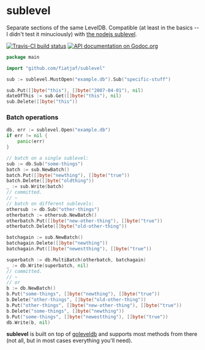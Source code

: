 # sublevel

Separate sections of the same LevelDB. Compatible (at least in the basics -- I didn't test it minuciously) with [the nodejs sublevel](https://github.com/dominictarr/level-sublevel).

[![Travis-CI build status](https://travis-ci.org/fiatjaf/sublevel.svg)](https://travis-ci.org/fiatjaf/sublevel)
[![API documentation on Godoc.org](https://img.shields.io/badge/godoc-reference-orange.svg)](https://godoc.org/github.com/fiatjaf/sublevel)

```go
package main

import "github.com/fiatjaf/sublevel"

sub := sublevel.MustOpen("example.db").Sub("specific-stuff")

sub.Put([]byte("this"), []byte("2007-04-01"), nil)
dateOfThis := sub.Get([]byte("this"), nil)
sub.Delete([]byte("this"))
```

### Batch operations

```go
db, err := sublevel.Open("example.db")
if err != nil {
    panic(err)
}

// batch on a single sublevel:
sub := db.Sub("some-things")
batch := sub.NewBatch()
batch.Put([]byte("newthing"), []byte("true"))
batch.Delete([]byte("oldthing"))
_ := sub.Write(batch)
// committed.
// ~
// batch on different sublevels:
othersub := db.Sub("other-things")
otherbatch := othersub.NewBatch()
otherbatch.Put([]byte("new-other-thing"), []byte("true"))
otherbatch.Delete([]byte("old-other-thing"))

batchagain := sub.NewBatch()
batchagain.Delete([]byte("newthing"))
batchagain.Put([]byte("newestthing"), []byte("true"))

superbatch := db.MultiBatch(otherbatch, batchagain)
_ := db.Write(superbatch, nil)
// committed.
// ~
// or
b := db.NewBatch()
b.Put("some-things", []byte("newthing"), []byte("true"))
b.Delete("other-things", []byte("old-other-thing"))
b.Put("other-things", []byte("new-other-thing"), []byte("true"))
b.Delete("some-things", []byte("newthing"))
b.Put("some-things", []byte("newestthing"), []byte("true"))
db.Write(b, nil)
```

**sublevel** is built on top of [goleveldb](http://godoc.org/github.com/syndtr/goleveldb/leveldb) and supports most methods from there (not all, but in most cases everything you'll need).
